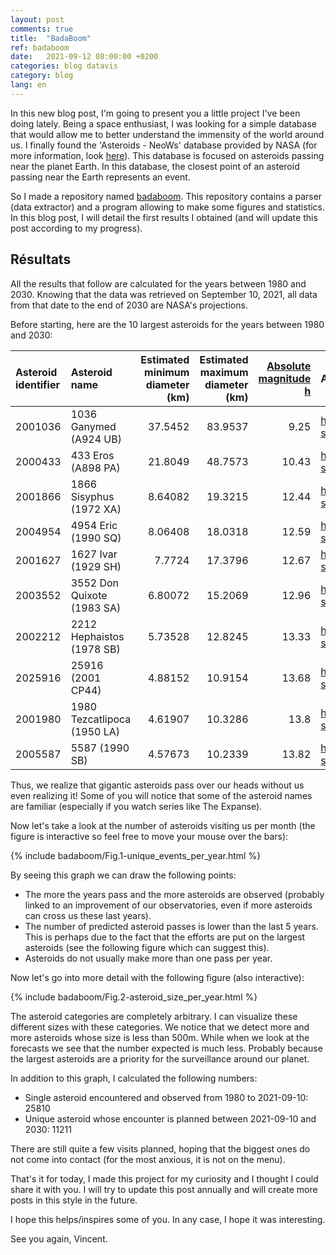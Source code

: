```yaml
---
layout: post
comments: true
title:  "BadaBoom"
ref: badaboom
date:   2021-09-12 08:00:00 +0200
categories: blog datavis
category: blog
lang: en
---
```


In this new blog post, I'm going to present you a little project I've been doing lately.
Being a space enthusiast, I was looking for a simple database that would allow me to better understand the immensity of the world around us.
I finally found the 'Asteroids - NeoWs' database provided by NASA (for more information, look [here](https://api.nasa.gov/)).
This database is focused on asteroids passing near the planet Earth.
In this database, the closest point of an asteroid passing near the Earth represents an event.

So I made a repository named [badaboom](https://github.com/vroger11/badaboom). This repository contains a parser (data extractor) and a program allowing to make some figures and statistics.
In this blog post, I will detail the first results I obtained (and will update this post according to my progress).

## Résultats

All the results that follow are calculated for the years between 1980 and 2030. Knowing that the data was retrieved on September 10, 2021, all data from that date to the end of 2030 are NASA's projections.

Before starting, here are the 10 largest asteroids for the years between 1980 and 2030:

| Asteroid identifier | Asteroid name | Estimated minimum diameter (km) | Estimated maximum diameter (km) | [Absolute magnitude h](https://ssd.jpl.nasa.gov/?glossary&term=H) | Asteroid information link |
|:----------------------------|:----------------------------|-------------------------:|-------------------------:|-----------------------:|:----------------------------------------------|
|                     2001036 | 1036 Ganymed (A924 UB)      |                 37.5452  |                  83.9537 |                   9.25 | <https://ssd.jpl.nasa.gov/sbdb.cgi?sstr=2001036> |
|                     2000433 | 433 Eros (A898 PA)          |                 21.8049  |                  48.7573 |                  10.43 | <https://ssd.jpl.nasa.gov/sbdb.cgi?sstr=2000433> |
|                     2001866 | 1866 Sisyphus (1972 XA)     |                  8.64082 |                  19.3215 |                  12.44 | <https://ssd.jpl.nasa.gov/sbdb.cgi?sstr=2001866> |
|                     2004954 | 4954 Eric (1990 SQ)         |                  8.06408 |                  18.0318 |                  12.59 | <https://ssd.jpl.nasa.gov/sbdb.cgi?sstr=2004954> |
|                     2001627 | 1627 Ivar (1929 SH)         |                  7.7724  |                  17.3796 |                  12.67 | <https://ssd.jpl.nasa.gov/sbdb.cgi?sstr=2001627> |
|                     2003552 | 3552 Don Quixote (1983 SA)  |                  6.80072 |                  15.2069 |                  12.96 | <https://ssd.jpl.nasa.gov/sbdb.cgi?sstr=2003552> |
|                     2002212 | 2212 Hephaistos (1978 SB)   |                  5.73528 |                  12.8245 |                  13.33 | <https://ssd.jpl.nasa.gov/sbdb.cgi?sstr=2002212> |
|                     2025916 | 25916 (2001 CP44)           |                  4.88152 |                  10.9154 |                  13.68 | <https://ssd.jpl.nasa.gov/sbdb.cgi?sstr=2025916> |
|                     2001980 | 1980 Tezcatlipoca (1950 LA) |                  4.61907 |                  10.3286 |                  13.8  | <https://ssd.jpl.nasa.gov/sbdb.cgi?sstr=2001980> |
|                     2005587 | 5587 (1990 SB)              |                  4.57673 |                  10.2339 |                  13.82 | <https://ssd.jpl.nasa.gov/sbdb.cgi?sstr=2005587> |

Thus, we realize that gigantic asteroids pass over our heads without us even realizing it!
Some of you will notice that some of the asteroid names are familiar (especially if you watch series like The Expanse).

Now let's take a look at the number of asteroids visiting us per month (the figure is interactive so feel free to move your mouse over the bars):

{% include badaboom/Fig.1-unique_events_per_year.html %}

By seeing this graph we can draw the following points:

- The more the years pass and the more asteroids are observed (probably linked to an improvement of our observatories, even if more asteroids can cross us these last years).
- The number of predicted asteroid passes is lower than the last 5 years. This is perhaps due to the fact that the efforts are put on the largest asteroids (see the following figure which can suggest this).
- Asteroids do not usually make more than one pass per year.

Now let's go into more detail with the following figure (also interactive):

{% include badaboom/Fig.2-asteroid_size_per_year.html %}

The asteroid categories are completely arbitrary. I can visualize these different sizes with these categories.
We notice that we detect more and more asteroids whose size is less than 500m. While when we look at the forecasts we see that the number expected is much less. Probably because the largest asteroids are a priority for the surveillance around our planet.

In addition to this graph, I calculated the following numbers:

- Single asteroid encountered and observed from 1980 to 2021-09-10: 25810
- Unique asteroid whose encounter is planned between 2021-09-10 and 2030: 11211

There are still quite a few visits planned, hoping that the biggest ones do not come into contact (for the most anxious, it is not on the menu).

That's it for today, I made this project for my curiosity and I thought I could share it with you. I will try to update this post annually and will create more posts in this style in the future.

I hope this helps/inspires some of you.
In any case, I hope it was interesting.

See you again, Vincent.
